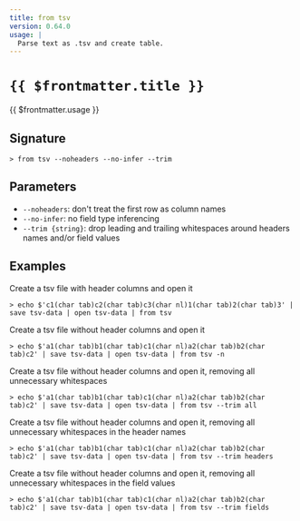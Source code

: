 ```yaml
---
title: from tsv
version: 0.64.0
usage: |
  Parse text as .tsv and create table.
---
```


# <code>{{ $frontmatter.title }}</code>

<div style='white-space: pre-wrap;'>{{ $frontmatter.usage }}</div>

## Signature

```> from tsv --noheaders --no-infer --trim```

## Parameters

 -  `--noheaders`: don't treat the first row as column names
 -  `--no-infer`: no field type inferencing
 -  `--trim {string}`: drop leading and trailing whitespaces around headers names and/or field values

## Examples

Create a tsv file with header columns and open it
```shell
> echo $'c1(char tab)c2(char tab)c3(char nl)1(char tab)2(char tab)3' | save tsv-data | open tsv-data | from tsv
```

Create a tsv file without header columns and open it
```shell
> echo $'a1(char tab)b1(char tab)c1(char nl)a2(char tab)b2(char tab)c2' | save tsv-data | open tsv-data | from tsv -n
```

Create a tsv file without header columns and open it, removing all unnecessary whitespaces
```shell
> echo $'a1(char tab)b1(char tab)c1(char nl)a2(char tab)b2(char tab)c2' | save tsv-data | open tsv-data | from tsv --trim all
```

Create a tsv file without header columns and open it, removing all unnecessary whitespaces in the header names
```shell
> echo $'a1(char tab)b1(char tab)c1(char nl)a2(char tab)b2(char tab)c2' | save tsv-data | open tsv-data | from tsv --trim headers
```

Create a tsv file without header columns and open it, removing all unnecessary whitespaces in the field values
```shell
> echo $'a1(char tab)b1(char tab)c1(char nl)a2(char tab)b2(char tab)c2' | save tsv-data | open tsv-data | from tsv --trim fields
```
